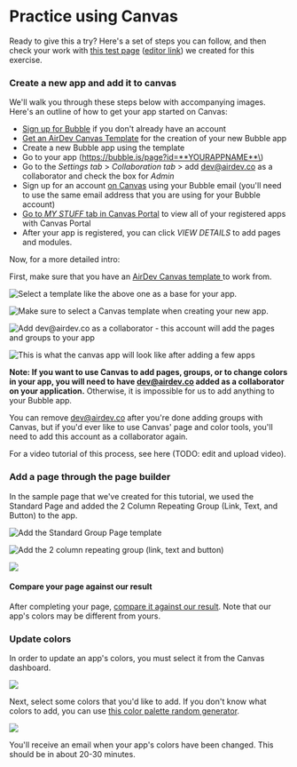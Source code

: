 # Practice using Canvas

Ready to give this a try? Here's a set of steps you can follow, and then check your work with [this test page](https://airdev-canvas-tutorial.bubbleapps.io/version-test/standard-page-test) \([editor link](https://bubble.io/page?type=page&name=standard-page-test&id=airdev-canvas-tutorial&tab=tabs-1)\) we created for this exercise.

### Create a new app and add it to canvas

We'll walk you through these steps below with accompanying images. Here's an outline of how to get your app started on Canvas:

* [Sign up for Bubble](https://bubble.io) if you don't already have an account
* [Get an AirDev Canvas Template](https://bubble.io/template/canvas-starter-template-1541110863579x114287102114398200) for the creation of your new Bubble app
* Create a new Bubble app using the template
* Go to your app \(https://bubble.is/page?id=**YOURAPPNAME**\)
* Go to the _Settings tab_ &gt; _Collaboration tab_ &gt; add [dev@airdev.co](mailto:dev@airdev.co) as a collaborator and check the box for _Admin_
* Sign up for an account [on Canvas](https://canvas.airdev.co) using your Bubble email \(you'll need to use the same email address that you are using for your Bubble account\)
* [Go to _MY STUFF_ tab in Canvas Portal](https://canvas.airdev.co/index?tab=my%20stuff&sub=apps) to view all of your registered apps with Canvas Portal
* After your app is registered, you can click _VIEW DETAILS_ to add pages and modules.

Now, for a more detailed intro:

First, make sure that you have an [AirDev Canvas template ](https://bubble.io/template/canvas-starter-template-1541110863579x114287102114398200)to work from.

 

![Select a template like the above one as a base for your app.](../../.gitbook/assets/screenshot-from-2019-11-11-17-15-13.png)

![Make sure to select a Canvas template when creating your new app.](../../.gitbook/assets/screenshot-from-2019-11-11-17-16-41-red.png)

![Add dev@airdev.co as a collaborator - this account will add the pages and groups to your app](../../.gitbook/assets/screenshot-from-2019-11-11-17-32-37.png)

![This is what the canvas app will look like after adding a few apps](../../.gitbook/assets/assets_-lruth7iwciyiya2mtzs_-lruv9vhilzqvhnazcqu_-lsjbomqnkfsgie5ub1w_screen-shot-2019-10-28-at-2.06.png)

**Note: If you want to use Canvas to add pages, groups, or to change colors in your app, you will need to have dev@airdev.co added as a collaborator on your application.** Otherwise, it is impossible for us to add anything to your Bubble app.

You can remove dev@airdev.co after you're done adding groups with Canvas, but if you'd ever like to use Canvas' page and color tools, you'll need to add this account as a collaborator again. 

For a video tutorial of this process, see here \(TODO: edit and upload video\).

### Add a page through the page builder

In the sample page that we've created for this tutorial, we used the Standard Page and added the 2 Column Repeating Group \(Link, Text, and Button\) to the app. 

![Add the Standard Group Page template](../../.gitbook/assets/screenshot-from-2019-11-11-18-00-46.png)

![Add the 2 column repeating group \(link, text and button\)](../../.gitbook/assets/screenshot-from-2019-11-11-18-02-12.png)

![](../../.gitbook/assets/screenshot-from-2019-11-11-18-06-26.png)

#### Compare your page against our result

After completing your page, [compare it against our result](https://bubble.io/page?type=page&name=standard-page-test&id=airdev-canvas-tutorial&tab=tabs-1). Note that our app's colors may be different from yours.

### Update colors

In order to update an app's colors, you must select it from the Canvas dashboard.

![](../../.gitbook/assets/assets_-lruth7iwciyiya2mtzs_-lruv9vhilzqvhnazcqu_-lsjcvygcprlflx9d75v_screen-shot-2019-10-28-at-2.13.png)

Next, select some colors that you'd like to add. If you don't know what colors to add, you can use [this color palette random generator](https://coolors.co/app).

![](../../.gitbook/assets/assets_-lruth7iwciyiya2mtzs_-lruv9vhilzqvhnazcqu_-lsjgrkhmwh2b9x7aopz_screen-shot-2019-10-28-at-2.30.png)

You'll receive an email when your app's colors have been changed. This should be in about 20-30 minutes.

